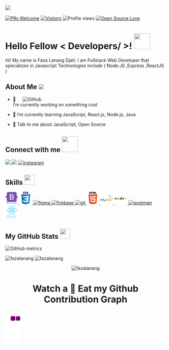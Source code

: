 ![](https://miro.medium.com/max/900/1*w2X7ExLGBzb-iznRW1rAVw.jpeg)

[![PRs Welcome](https://img.shields.io/badge/PRs-welcome-brightgreen.svg?style=flat&logo=github)](https://github.com/fazalanang) [![Visitors](https://visitor-badge.glitch.me/badge?page_id=fazalanang.visitor-badge)](https://github.com/fazalanang) 
![Profile views](https://gpvc.arturio.dev/fazalanang) [![Open Source Love](https://badges.frapsoft.com/os/v2/open-source.svg?v=103)](https://github.com/fazalanang)

<h1> Hello Fellow < Developers/ >! <img src = "https://raw.githubusercontent.com/MartinHeinz/MartinHeinz/master/wave.gif" width = 50px height=50px> </h1>
<p align='center'>

Hi! My name is Faza Lanang Djati. I am Fullstack Web Developer that specializes in Javascript Technologies include ( Node.JS ,Express ,ReactJS )

<h2> About Me <img src="https://media.giphy.com/media/VgCDAzcKvsR6OM0uWg/giphy.gif" width="50"> </h2>

<img width="450" align="right" alt="Github" src="https://raw.githubusercontent.com/onimur/.github/master/.resources/git-header.svg" />

- 🔭 I’m currently working on something cool

- 🌱 I’m currently learning JavaScript, React.js, Node.js, Java 

- 💬 Talk to me about JavaScript, Open Source  

<h2> Connect with me <img src='https://raw.githubusercontent.com/ShahriarShafin/ShahriarShafin/main/Assets/handshake.gif' width="50px" height=50px> </h2>
<p align="left">
<a href="https://github.com/fazalanang"> <img width = '40px' src="https://raw.githubusercontent.com/rahulbanerjee26/githubAboutMeGenerator/main/icons/github.svg"/> </a>
<a href"https://www.linkedin.com/in/https://www.linkedin.com/in/faza-lanang-djati//"> <img width = '40px' src="https://raw.githubusercontent.com/rahulbanerjee26/githubAboutMeGenerator/main/icons/linked-in-alt.svg"/> </a>
<a href="https://www.instagram.com/@fazalanang/"> <img src='https://cdn.jsdelivr.net/npm/simple-icons@3.0.1/icons/instagram.svg' alt='instagram' height='40'> </a> 
</p>

<h2> Skills <img src = "https://media2.giphy.com/media/QssGEmpkyEOhBCb7e1/giphy.gif?cid=ecf05e47a0n3gi1bfqntqmob8g9aid1oyj2wr3ds3mg700bl&rid=giphy.gif" width = 32px height=32px> </h2>
<p align="left"> 
<a href="https://getbootstrap.com" target="_blank"> <img src="https://raw.githubusercontent.com/devicons/devicon/master/icons/bootstrap/bootstrap-plain-wordmark.svg" alt="bootstrap" width="40" height="40"/> </a>
<a href="https://www.w3schools.com/css/" target="_blank"> <img src="https://raw.githubusercontent.com/devicons/devicon/master/icons/css3/css3-original-wordmark.svg" alt="css3" width="40" height="40"/> </a> 
<a href="https://www.figma.com/" target="_blank"> <img src="https://www.vectorlogo.zone/logos/figma/figma-icon.svg" alt="figma" width="40" height="40"/> </a> 
<a href="https://firebase.google.com/" target="_blank"> <img src="https://www.vectorlogo.zone/logos/firebase/firebase-icon.svg" alt="firebase" width="40" height="40"/> </a> 
<a href="https://git-scm.com/" target="_blank"> <img src="https://www.vectorlogo.zone/logos/git-scm/git-scm-icon.svg" alt="git" width="40" height="40"/> </a> 
<a href="https://www.w3.org/html/" target="_blank"> <img src="https://raw.githubusercontent.com/devicons/devicon/master/icons/html5/html5-original-wordmark.svg" alt="html5" width="40" height="40"/> </a>
<a href="https://www.mysql.com/" target="_blank"> <img src="https://raw.githubusercontent.com/devicons/devicon/master/icons/mysql/mysql-original-wordmark.svg" alt="mysql" width="40" height="40"/> </a> 
<a href="https://nodejs.org" target="_blank"> <img src="https://raw.githubusercontent.com/devicons/devicon/master/icons/nodejs/nodejs-original-wordmark.svg" alt="nodejs" width="40" height="40"/> </a>
<a href="https://postman.com" target="_blank"> <img src="https://www.vectorlogo.zone/logos/getpostman/getpostman-icon.svg" alt="postman" width="40" height="40"/> </a>
<a href="https://reactjs.org/" target="_blank"> <img src="https://raw.githubusercontent.com/devicons/devicon/master/icons/react/react-original-wordmark.svg" alt="react" width="40" height="40"/> </a>
</p>

<h2> My GitHub Stats <img src='https://media1.giphy.com/media/du3J3cXyzhj75IOgvA/giphy.gif?cid=ecf05e47x2g034i9pzwtzzsd3xgg2w9nr94t4tflbbgo3008&rid=giphy.gif' width='32px' height=32px> </h2>

![GitHub metrics](https://metrics.lecoq.io/fazalanang)

<p align="start">
  <img width="448em" src="https://github-readme-stats.vercel.app/api?username=fazalanang&show_icons=true&locale=en&theme=radical" alt="fazalanang"/>
  <img width="372em" src="https://github-readme-stats.vercel.app/api/top-langs/?username=fazalanang&layout=compact&theme=radical" alt="fazalanang" />
</p>
<p align="center">
  <img width="450em" src="https://github-readme-streak-stats.herokuapp.com?user=fazalanang&show_icons=true&locale=en&theme=radical" alt="fazalanang"/>
</p>

<h1 align = 'Center'>Watch a 🐍 Eat my Github Contribution Graph</h1>

![Snake Gif](https://github.com/CodingAce123/CodingAce123/blob/output/github-contribution-grid-snake.gif)


